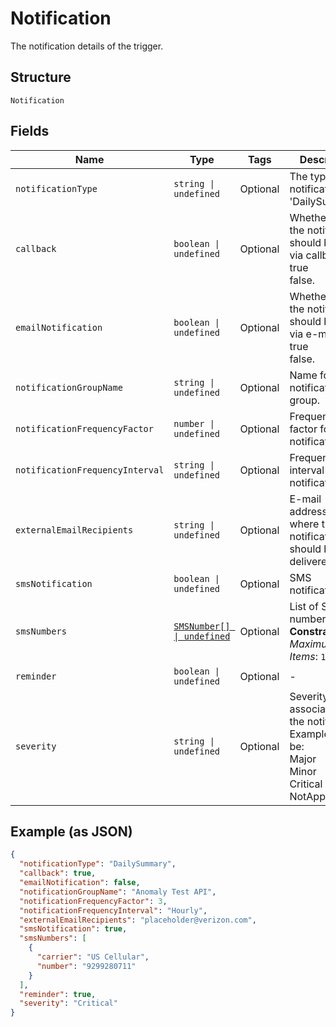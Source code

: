 
# Notification

The notification details of the trigger.

## Structure

`Notification`

## Fields

| Name | Type | Tags | Description |
|  --- | --- | --- | --- |
| `notificationType` | `string \| undefined` | Optional | The type of notification, i.e. 'DailySummary'. |
| `callback` | `boolean \| undefined` | Optional | Whether or not the notification should be sent via callback.<br />true<br />false. |
| `emailNotification` | `boolean \| undefined` | Optional | Whether or not the notification should be sent via e-mail.<br />true<br />false. |
| `notificationGroupName` | `string \| undefined` | Optional | Name for the notification group. |
| `notificationFrequencyFactor` | `number \| undefined` | Optional | Frequency factor for notification. |
| `notificationFrequencyInterval` | `string \| undefined` | Optional | Frequency interval for notification. |
| `externalEmailRecipients` | `string \| undefined` | Optional | E-mail address(es) where the notification should be delivered. |
| `smsNotification` | `boolean \| undefined` | Optional | SMS notification. |
| `smsNumbers` | [`SMSNumber[] \| undefined`](../../doc/models/sms-number.md) | Optional | List of SMS numbers.<br>**Constraints**: *Maximum Items*: `10` |
| `reminder` | `boolean \| undefined` | Optional | - |
| `severity` | `string \| undefined` | Optional | Severity level associated with the notification. Examples would be:<br />Major<br />Minor<br />Critical<br />NotApplicable. |

## Example (as JSON)

```json
{
  "notificationType": "DailySummary",
  "callback": true,
  "emailNotification": false,
  "notificationGroupName": "Anomaly Test API",
  "notificationFrequencyFactor": 3,
  "notificationFrequencyInterval": "Hourly",
  "externalEmailRecipients": "placeholder@verizon.com",
  "smsNotification": true,
  "smsNumbers": [
    {
      "carrier": "US Cellular",
      "number": "9299280711"
    }
  ],
  "reminder": true,
  "severity": "Critical"
}
```

